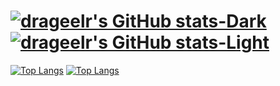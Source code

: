 [![drageelr's GitHub stats-Dark](https://github-readme-stats.vercel.app/api?username=drageelr&show_icons=true&theme=vue-dark#gh-dark-mode-only)](https://github.com/anuraghazra/github-readme-stats#gh-dark-mode-only)
[![drageelr's GitHub stats-Light](https://github-readme-stats.vercel.app/api?username=drageelr&show_icons=true&theme=vue#gh-light-mode-only)](https://github.com/anuraghazra/github-readme-stats#gh-light-mode-only)
=======================================================================
[![Top Langs](https://github-readme-stats.vercel.app/api/top-langs/?username=drageelr&layout=compact&theme=vue-dark#gh-dark-mode-only)](https://github.com/anuraghazra/github-readme-stats#gh-dark-mode-only)
[![Top Langs](https://github-readme-stats.vercel.app/api/top-langs/?username=drageelr&layout=compact&theme=vue#gh-light-mode-only)](https://github.com/anuraghazra/github-readme-stats#gh-light-mode-only)
